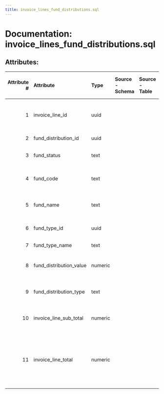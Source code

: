 ```yaml
---
title: invoice_lines_fund_distributions.sql
---
```

# Documentation: invoice_lines_fund_distributions.sql

## Attributes:

|   Attribute # | Attribute               | Type    | Source - Schema   | Source - Table   | Source - Attribute   | Source - Type   | Source - Multiple values   | Aggregation   | Description                                                                                                          | Notes   |
|--------------:|:------------------------|:--------|:------------------|:-----------------|:---------------------|:----------------|:---------------------------|:--------------|:---------------------------------------------------------------------------------------------------------------------|:--------|
|             1 | invoice_line_id         | uuid    |                   |                  |                      |                 |                            |               | UUID of the invoice line associated with this fund distribution                                                      |         |
|             2 | fund_distribution_id    | uuid    |                   |                  |                      |                 |                            |               | UUID of the fund distribution                                                                                        |         |
|             3 | fund_status             | text    |                   |                  |                      |                 |                            |               | The current status of this fund                                                                                      |         |
|             4 | fund_code               | text    |                   |                  |                      |                 |                            |               | The code of the fund associated with this fund distribution                                                          |         |
|             5 | fund_name               | text    |                   |                  |                      |                 |                            |               | The name of the fund associated with this fund distribution                                                          |         |
|             6 | fund_type_id            | uuid    |                   |                  |                      |                 |                            |               | UUID of the fund type associated with this fund                                                                      |         |
|             7 | fund_type_name          | text    |                   |                  |                      |                 |                            |               | The name of this fund type                                                                                           |         |
|             8 | fund_distribution_value | numeric |                   |                  |                      |                 |                            |               | The percentage of the cost to be applied to this fund                                                                |         |
|             9 | fund_distribution_type  | text    |                   |                  |                      |                 |                            |               | Percentage or amount type of the value property                                                                      |         |
|            10 | invoice_line_sub_total  | numeric |                   |                  |                      |                 |                            |               | Invoice line amount before adjustments are applied                                                                   |         |
|            11 | invoice_line_total      | numeric |                   |                  |                      |                 |                            |               | Invoice line total amount which is sum of subTotal and adjustmentsTotal. This amount is always calculated by system. |         |